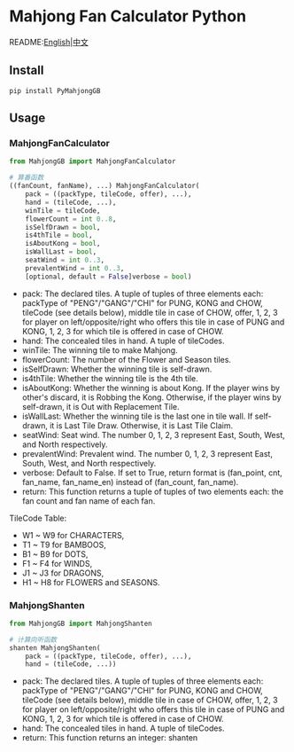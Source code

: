 Mahjong Fan Calculator Python
=====

README:[English](https://github.com/ailab-pku/PyMahjongGB/blob/master/README.md)|[中文](https://github.com/ailab-pku/PyMahjongGB/blob/master/README-zh.md)

## Install
```pip install PyMahjongGB```

## Usage

### MahjongFanCalculator

```Python
from MahjongGB import MahjongFanCalculator

# 算番函数
((fanCount, fanName), ...) MahjongFanCalculator(
    pack = ((packType, tileCode, offer), ...),
    hand = (tileCode, ...),
    winTile = tileCode,
    flowerCount = int 0..8,
    isSelfDrawn = bool,
    is4thTile = bool,
    isAboutKong = bool,
    isWallLast = bool,
    seatWind = int 0..3,
    prevalentWind = int 0..3,
	[optional, default = False]verbose = bool)
```

- pack: The declared tiles. A tuple of tuples of three elements each:
        packType of "PENG"/"GANG"/"CHI" for PUNG, KONG and CHOW,
		tileCode (see details below), middle tile in case of CHOW,
		offer, 1, 2, 3 for player on left/opposite/right who offers this tile in case of PUNG and KONG, 1, 2, 3 for which tile is offered in case of CHOW.
- hand: The concealed tiles in hand. A tuple of tileCodes.
- winTile: The winning tile to make Mahjong.
- flowerCount: The number of the Flower and Season tiles.
- isSelfDrawn: Whether the winning tile is self-drawn.
- is4thTile: Whether the winning tile is the 4th tile.
- isAboutKong: Whether the winning is about Kong. If the player wins by other's discard, it is Robbing the Kong. Otherwise, if the player wins by self-drawn, it is Out with Replacement Tile.
- isWallLast: Whether the winning tile is the last one in tile wall. If self-drawn, it is Last Tile Draw. Otherwise, it is Last Tile Claim.
- seatWind: Seat wind. The number 0, 1, 2, 3 represent East, South, West, and North respectively.
- prevalentWind: Prevalent wind. The number 0, 1, 2, 3 represent East, South, West, and North respectively.
- verbose: Default to False. If set to True, return format is (fan_point, cnt, fan_name, fan_name_en) instead of (fan_count, fan_name).
- return: This function returns a tuple of tuples of two elements each: the fan count and fan name of each fan.

TileCode Table:
- W1 ~ W9 for CHARACTERS,
- T1 ~ T9 for BAMBOOS,
- B1 ~ B9 for DOTS,
- F1 ~ F4 for WINDS,
- J1 ~ J3 for DRAGONS,
- H1 ~ H8 for FLOWERS and SEASONS.


### MahjongShanten

```Python
from MahjongGB import MahjongShanten

# 计算向听函数
shanten MahjongShanten(
    pack = ((packType, tileCode, offer), ...),
    hand = (tileCode, ...))
```

- pack: The declared tiles. A tuple of tuples of three elements each:
        packType of "PENG"/"GANG"/"CHI" for PUNG, KONG and CHOW,
		tileCode (see details below), middle tile in case of CHOW,
		offer, 1, 2, 3 for player on left/opposite/right who offers this tile in case of PUNG and KONG, 1, 2, 3 for which tile is offered in case of CHOW.
- hand: The concealed tiles in hand. A tuple of tileCodes.
- return: This function returns an integer: shanten

